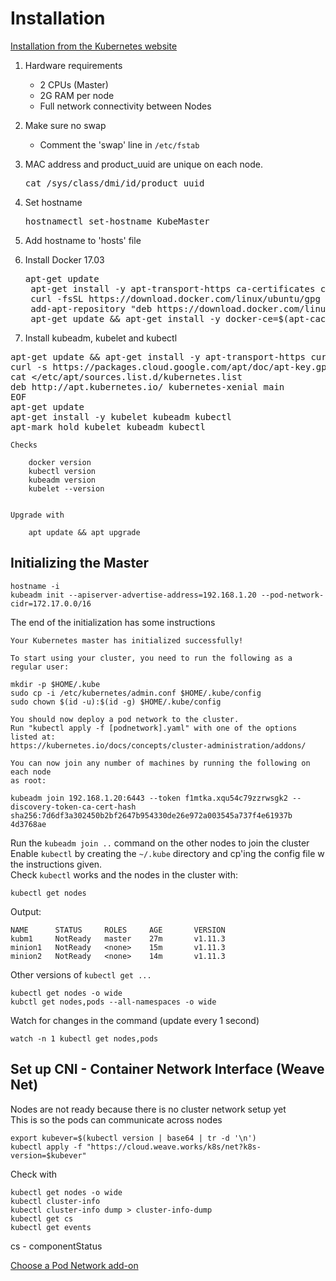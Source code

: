 # Installation

[Installation from the Kubernetes website](https://kubernetes.io/docs/setup/independent/install-kubeadm/)

1. Hardware requirements
    - 2 CPUs (Master)
    - 2G RAM per node
    - Full network connectivity between Nodes

1. Make sure no swap  
    - Comment the 'swap' line in `/etc/fstab`
1. MAC address and product_uuid are unique on each node.  
    <pre>cat /sys/class/dmi/id/product_uuid</pre>
1. Set hostname
    <pre>hostnamectl set-hostname KubeMaster</pre>
1. Add hostname to 'hosts' file
1. Install Docker 17.03  
    <pre>apt-get update
    apt-get install -y apt-transport-https ca-certificates curl software-properties-common
    curl -fsSL https://download.docker.com/linux/ubuntu/gpg | apt-key add -
    add-apt-repository "deb https://download.docker.com/linux/$(. /etc/os-release; echo "$ID") $(lsb_release -cs) stable"
    apt-get update && apt-get install -y docker-ce=$(apt-cache madison docker-ce | grep 17.03 | head -1 | awk '{print $3}')</pre>
1. Install kubeadm, kubelet and kubectl  
<pre>apt-get update && apt-get install -y apt-transport-https curl
curl -s https://packages.cloud.google.com/apt/doc/apt-key.gpg | apt-key add -
cat <<EOF >/etc/apt/sources.list.d/kubernetes.list
deb http://apt.kubernetes.io/ kubernetes-xenial main
EOF
apt-get update
apt-get install -y kubelet kubeadm kubectl
apt-mark hold kubelet kubeadm kubectl</pre>


    Checks

        docker version
        kubectl version
        kubeadm version
        kubelet --version


    Upgrade with 
    
        apt update && apt upgrade

## Initializing the Master

    hostname -i
    kubeadm init --apiserver-advertise-address=192.168.1.20 --pod-network-cidr=172.17.0.0/16

The end of the initialization has some instructions

    Your Kubernetes master has initialized successfully!

    To start using your cluster, you need to run the following as a regular user:

    mkdir -p $HOME/.kube
    sudo cp -i /etc/kubernetes/admin.conf $HOME/.kube/config
    sudo chown $(id -u):$(id -g) $HOME/.kube/config

    You should now deploy a pod network to the cluster.
    Run "kubectl apply -f [podnetwork].yaml" with one of the options listed at:
    https://kubernetes.io/docs/concepts/cluster-administration/addons/

    You can now join any number of machines by running the following on each node
    as root:

    kubeadm join 192.168.1.20:6443 --token f1mtka.xqu54c79zzrwsgk2 --discovery-token-ca-cert-hash sha256:7d6df3a302450b2bf2647b954330de26e972a003545a737f4e61937b
    4d3768ae


Run the `kubeadm join ..` command on the other nodes to join the cluster  
Enable `kubectl` by creating the `~/.kube` directory and cp'ing the config file w the instructions given.  
Check `kubectl` works and the nodes in the cluster with:  

    kubectl get nodes

Output:

    NAME      STATUS     ROLES     AGE       VERSION
    kubm1     NotReady   master    27m       v1.11.3
    minion1   NotReady   <none>    15m       v1.11.3
    minion2   NotReady   <none>    14m       v1.11.3

Other versions of `kubectl get ...`

    kubectl get nodes -o wide
    kubctl get nodes,pods --all-namespaces -o wide
Watch for changes in the command (update every 1 second)

    watch -n 1 kubectl get nodes,pods




## Set up CNI - Container Network Interface (Weave Net)
Nodes are not ready because there is no cluster network setup yet  
This is so the pods can communicate across nodes

    export kubever=$(kubectl version | base64 | tr -d '\n')
    kubectl apply -f "https://cloud.weave.works/k8s/net?k8s-version=$kubever"

Check with

    kubectl get nodes -o wide
    kubectl cluster-info
    kubectl cluster-info dump > cluster-info-dump
    kubectl get cs
    kubectl get events

cs - componentStatus


[Choose a Pod Network add-on](https://kubernetes.io/docs/setup/independent/create-cluster-kubeadm/#initializing-your-master)